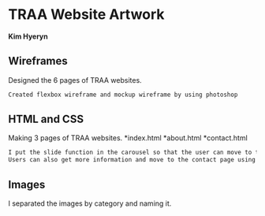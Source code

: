 # TRAA Website Artwork
**Kim Hyeryn**

## Wireframes
Designed the 6 pages of TRAA websites.
```bash
Created flexbox wireframe and mockup wireframe by using photoshop
```

## HTML and CSS
Making 3 pages of TRAA websites.
*index.html
*about.html
*contact.html

```bash
I put the slide function in the carousel so that the user can move to the main, fundraising and membership page.
Users can also get more information and move to the contact page using the buttons created.
```

## Images
I separated the images by category and naming it.
